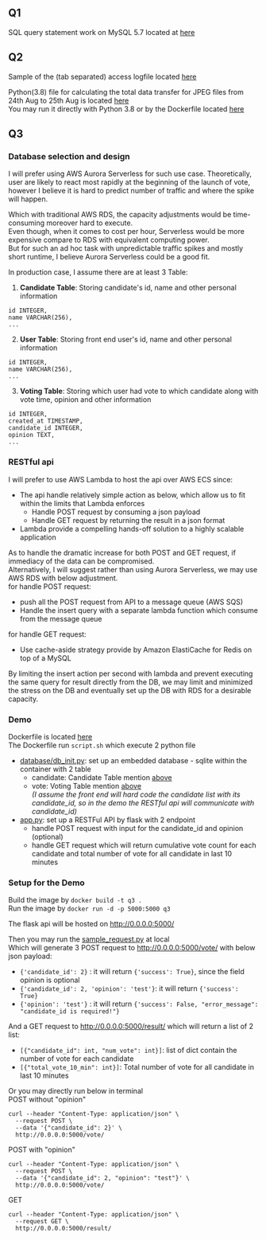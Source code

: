 ## Q1
SQL query statement work on MySQL 5.7 located at [here](./q1.sql)

## Q2
Sample of the (tab separated) access logfile located [here](./q2/cdn_access_log.txt)

Python(3.8) file for calculating the total data transfer for JPEG files from 24th Aug to 25th Aug is located [here](./q2/q2.py)<br/>
You may run it directly with Python 3.8 or by the Dockerfile located [here](./q2/Dockerfile)

## Q3
### Database selection and design
I will prefer using AWS Aurora Serverless for such use case. 
Theoretically, user are likely to react most rapidly at the beginning of the launch of vote, <br/>
however I believe it is hard to predict number of traffic and where the spike will happen. 

Which with traditional AWS RDS, the capacity adjustments would be time-consuming moreover hard to execute. <br/>
Even though, when it comes to cost per hour, Serverless would be more expensive compare to RDS with equivalent computing power.<br/>
But for such an ad hoc task with unpredictable traffic spikes and mostly short runtime, I believe Aurora Serverless could be a good fit.


In production case, I assume there are at least 3 Table:
1. **Candidate Table**: Storing candidate's id, name and other personal information
```
id INTEGER,
name VARCHAR(256),
...
```
2. **User Table**: Storing front end user's id, name and other personal information
```
id INTEGER,
name VARCHAR(256),
...
```
3. **Voting Table**: Storing which user had vote to which candidate along with vote time, opinion and other information
```
id INTEGER,
created_at TIMESTAMP,
candidate_id INTEGER,
opinion TEXT,
...
```

### RESTful api
I will prefer to use AWS Lambda to host the api over AWS ECS since:
- The api handle relatively simple action as below, which allow us to fit within the limits that Lambda enforces
  - Handle POST request by consuming a json payload
  - Handle GET request by returning the result in a json format
- Lambda provide a compelling hands-off solution to a highly scalable application

As to handle the dramatic increase for both POST and GET request, if immediacy of the data can be compromised.<br/>
Alternatively, I will suggest rather than using Aurora Serverless, we may use AWS RDS with below adjustment.<br/>
for handle POST request:
- push all the POST request from API to a message queue (AWS SQS)
- Handle the insert query with a separate lambda function which consume from the message queue

for handle GET request:
- Use cache-aside strategy provide by Amazon ElastiCache for Redis on top of a MySQL

By limiting the insert action per second with lambda and prevent executing the same query for result directly from the DB, 
we may limit and minimized the stress on the DB and eventually set up the DB with RDS for a desirable capacity.


### Demo
Dockerfile is located [here](./q3/Dockerfile)<br/>
The Dockerfile run `script.sh` which execute 2 python file
- [database/db_init.py](./q3/database/db_init.py): set up an embedded database - sqlite within the container with 2 table
  - candidate: Candidate Table mention [above](#database-selection-and-design)
  - vote: Voting Table mention [above](#database-selection-and-design)<br/>
    _(I assume the front end will hard code the candidate list with its candidate_id,
    so in the demo the RESTful api will communicate with candidate_id)_
- [app.py](./q3/app.py): set up a RESTFul API by flask with 2 endpoint
  - handle POST request with input for the candidate_id and opinion (optional)
  - handle GET request which will return cumulative vote count for each candidate and total number of vote for all candidate in last 10 minutes

### Setup for the Demo
Build the image by `docker build -t q3 . `<br/>
Run the image by `docker run -d -p 5000:5000 q3`

The flask api will be hosted on http://0.0.0.0:5000/

Then you may run the [sample_request.py](./q3/sample_request.py) at local<br/>
Which will generate 3 POST request to http://0.0.0.0:5000/vote/ with below json payload:
- `{'candidate_id': 2}` : it will return `{'success': True}`, since the field opinion is optional
- `{'candidate_id': 2, 'opinion': 'test'}`: it will return `{'success': True}`
- `{'opinion': 'test'}` : it will return `{'success': False, "error_message": "candidate_id is required!"}`

And a GET request to http://0.0.0.0:5000/result/ which will return a list of 2 list:
- `[{"candidate_id": int, "num_vote": int}]`: list of dict contain the number of vote for each candidate
- `[{"total_vote_10_min": int}]`: Total number of vote for all candidate in last 10 minutes

Or you may directly run below in terminal<br/>
POST without "opinion"
```
curl --header "Content-Type: application/json" \
  --request POST \
  --data '{"candidate_id": 2}' \
  http://0.0.0.0:5000/vote/
```
POST with "opinion"
```
curl --header "Content-Type: application/json" \
  --request POST \
  --data '{"candidate_id": 2, "opinion": "test"}' \
  http://0.0.0.0:5000/vote/
```
GET
```
curl --header "Content-Type: application/json" \
  --request GET \
  http://0.0.0.0:5000/result/
```